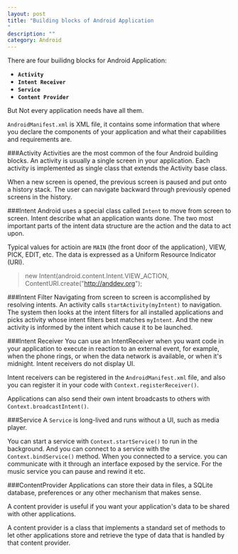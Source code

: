 ```yaml
---
layout: post
title: "Building blocks of Android Application
"
description: ""
category: Android
---
```


There are four builidng blocks for Android Application:   
   
- **`Activity`**
- **`Intent Receiver`**
- **`Service`**
- **`Content Provider`**

But Not every application needs have all them.   

`AndroidManifest.xml` is XML file, it contains some information that where you declare the components of your application and what their capabilities and requirements are. 

<!--more-->  

###Activity
Activities are the most common of the four Android building blocks. An activity is usually a single screen in your application. Each activity is implemented as single class that extends the Activity base class.    
  
When a new screen is opened, the previous screen is paused and put onto a history stack. The user can navigate backward through previously opened screens in the history.

###Intent
Android uses a special class called `Intent` to move from screen to screen. Intent describe what an application wants done. The two most important parts of the intent data structure are the action and the data to act upon.    
  
Typical values for actioin are `MAIN` (the front door of the application), VIEW, PICK, EDIT, etc. The data is expressed as a Uniform Resource Indicator (URI).    
>new Intent(android.content.Intent.VIEW_ACTION, ContentURI.create("http://anddev.org");

###Intent Filter
Navigating from screen to screen is accomplished by resolving intents. An activity calls `startActivity(myIntent)` to navigation. The system then looks at the intent filters for all installed applications and picks activity whose intent filters best matches `myIntent`. And the new activity is informed by the intent which cause it to be launched.   

###Intent Receiver
You can use an IntentReceiver when you want code in your application to execute in reaction to an external event, for example, when the phone rings, or when the data network is available, or when it's midnight. Intent receivers do not display UI.   
    
Intent receivers can be registered in the `AndroidManifest.xml` file, and also you can register it in your code with `Context.registerReceiver()`.    

Applications can also send their own intent broadcasts to others with `Context.broadcastIntent()`.   

###Service
A `Service` is long-lived and runs without a UI, such as media player.   

You can start a service with `Context.startService()` to run in the background. And you can connect to a service with the `Context.bindService()` method. When you connected to a service. you can communicate with it through an interface exposed by the service. For the music service you can pause and rewind it etc.   

###ContentProvider
Applications can store their data in files, a SQLite database, preferences or any other mechanism that makes sense.   

A content provider is useful if you want your application's data to be shared with other applications.    

A content provider is a class that implements a standard set of methods to let other applications store and retrieve the type of data that is handled by that content provider.